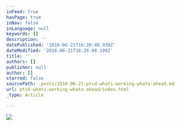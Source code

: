 ```yaml
---
inFeed: true
hasPage: true
inNav: false
inLanguage: null
keywords: []
description: ''
datePublished: '2016-06-21T16:26:48.939Z'
dateModified: '2016-06-21T16:26:08.109Z'
title: ''
authors: []
publisher: null
author: []
starred: false
sourcePath: _posts/2016-06-21-ptsd-whats-working-whats-ahead.md
url: ptsd-whats-working-whats-ahead/index.html
_type: Article

---
```

![](https://the-grid-user-content.s3-us-west-2.amazonaws.com/8763f9cc-7494-4e0b-b452-61df92e73964.jpg)